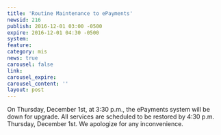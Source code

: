```yaml
---
title: 'Routine Maintenance to ePayments'
newsid: 216
publish: 2016-12-01 03:00 -0500
expire: 2016-12-01 04:30 -0500
system: 
feature: 
category: mis
news: true
carousel: false
link: 
carousel_expire: 
carousel_content: ''
layout: post
---
```

<p>On Thursday, December 1st, at 3:30 p.m., the ePayments system will be down for upgrade.  All services are scheduled to be restored by 4:30 p.m. Thursday, December 1st.  We apologize for any inconvenience.</p>
